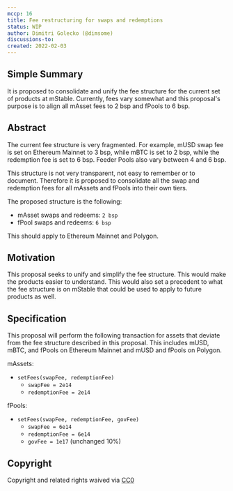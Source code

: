 ```yaml
---
mccp: 16
title: Fee restructuring for swaps and redemptions
status: WIP
author: Dimitri Golecko (@dimsome)
discussions-to:
created: 2022-02-03
---
```


## Simple Summary

It is proposed to consolidate and unify the fee structure for the current set of products at mStable. Currently, fees vary somewhat and this proposal's purpose is to align all mAsset fees to 2 bsp and fPools to 6 bsp.

## Abstract

The current fee structure is very fragmented. For example, mUSD swap fee is set on Ethereum Mainnet to 3 bsp, while mBTC is set to 2 bsp, while the redemption fee is set to 6 bsp. Feeder Pools also vary between 4 and 6 bsp.

This structure is not very transparent, not easy to remember or to document. Therefore it is proposed to consolidate all the swap and redemption fees for all mAssets and fPools into their own tiers.

The proposed structure is the following:

- mAsset swaps and redeems: `2 bsp`
- fPool swaps and redeems: `6 bsp`

This should apply to Ethereum Mainnet and Polygon.

## Motivation

This proposal seeks to unify and simplify the fee structure. This would make the products easier to understand. This would also set a precedent to what the fee structure is on mStable that could be used to apply to future products as well.

## Specification

This proposal will perform the following transaction for assets that deviate from the fee structure described in this proposal. This includes mUSD, mBTC, and fPools on Ethereum Mainnet and mUSD and fPools on Polygon.

mAssets:

- `setFees(swapFee, redemptionFee)`
  - `swapFee = 2e14`
  - `redemptionFee = 2e14`

fPools:

- `setFees(swapFee, redemptionFee, govFee)`
  - `swapFee = 6e14`
  - `redemptionFee = 6e14`
  - `govFee = 1e17` (unchanged 10%)

## Copyright

Copyright and related rights waived via [CC0](https://creativecommons.org/publicdomain/zero/1.0/)
